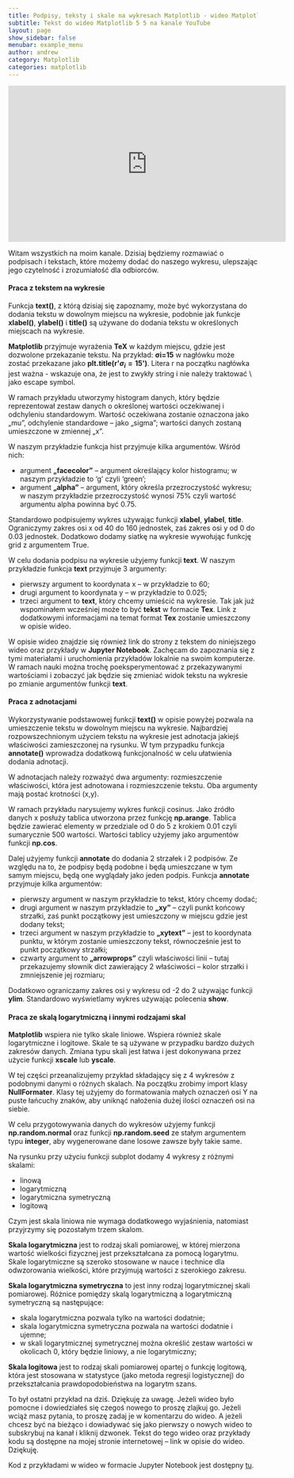 ```yaml
---
title: Podpisy, teksty i skale na wykresach Matplotlib - wideo Matplotlib 5 5
subtitle: Tekst do wideo Matplotlib 5 5 na kanale YouTube
layout: page
show_sidebar: false
menubar: example_menu
author: andrew
category: Matplotlib
categories: matplotlib
---
```


<center>
<iframe width="560" height="315" src="https://www.youtube.com/embed/dBeJJkGaO-8" frameborder="0" allow="accelerometer; autoplay; encrypted-media; gyroscope; picture-in-picture" allowfullscreen></iframe>
</center>

Witam wszystkich na moim kanale. Dzisiaj będziemy rozmawiać o podpisach i tekstach, które możemy dodać do naszego wykresu, ulepszając jego czytelność i zrozumiałość dla odbiorców.

#### **Praca z tekstem na wykresie**

Funkcja **text()**, z którą dzisiaj się zapoznamy, może być wykorzystana do dodania tekstu w dowolnym miejscu na wykresie, podobnie jak funkcje **xlabel()**, **ylabel()** i **title()** są używane do dodania tekstu w określonych miejscach na wykresie.

**Matplotlib** przyjmuje wyrażenia **TeX** w każdym miejscu, gdzie jest dozwolone przekazanie tekstu. Na przykład: **σi=15** w nagłówku może zostać przekazane jako **plt.title(r'$\sigma_i=15$')**. Litera r na początku nagłówka jest ważna - wskazuje ona, że jest to zwykły string i nie należy traktować \ jako escape symbol.

W ramach przykładu utworzymy histogram danych, który będzie reprezentował zestaw danych o określonej wartości oczekiwanej i odchyleniu standardowym. Wartość oczekiwana zostanie oznaczona jako „mu”, odchylenie standardowe – jako „sigma”; wartości danych zostaną umieszczone w zmiennej „x”.

W naszym przykładzie funkcja hist przyjmuje kilka argumentów. Wśród nich:
- argument **„facecolor”** – argument określający kolor histogramu; w naszym przykładzie to ‘g’ czyli ‘green’;
- argument **„alpha”** – argument, który określa przezroczystość wykresu; w naszym przykładzie przezroczystość wynosi 75% czyli wartość argumentu alpha powinna być 0.75.

Standardowo podpisujemy wykres używając funkcji **xlabel**, **ylabel**, **title**. Ograniczymy zakres osi x od 40 do 160 jednostek, zaś zakres osi y od 0 do 0.03 jednostek. Dodatkowo dodamy siatkę na wykresie wywołując funkcję grid z argumentem True.

W celu dodania podpisu na wykresie użyjemy funkcji **text**. W naszym przykładzie funkcja **text** przyjmuje 3 argumenty:
-	pierwszy argument to koordynata x – w przykładzie to 60;
-	drugi argument to koordynata y – w przykładzie to 0.025;
-	trzeci argument to **text**, który chcemy umieścić na wykresie. Tak jak już wspominałem wcześniej może to być **tekst** w formacie **Tex**. Link z dodatkowymi informacjami na temat format **Tex** zostanie umieszczony w opisie wideo.

W opisie wideo znajdzie się również link do strony z tekstem do niniejszego wideo oraz przykłady w **Jupyter Notebook**. Zachęcam do zapoznania się z tymi materiałami i uruchomienia przykładów lokalnie na swoim komputerze. W ramach nauki można trochę poeksperymentować z przekazywanymi wartościami i zobaczyć jak będzie się zmieniać widok tekstu na wykresie po zmianie argumentów funkcji **text**.

#### **Praca z adnotacjami**

Wykorzystywanie podstawowej funkcji **text()** w opisie powyżej pozwala na umieszczenie tekstu w dowolnym miejscu na wykresie. Najbardziej rozpowszechnionym użyciem tekstu na wykresie jest adnotacja jakiejś właściwości zamieszczonej na rysunku. W tym przypadku funkcja **annotate()** wprowadza dodatkową funkcjonalność w celu ułatwienia dodania adnotacji. 

W adnotacjach należy rozważyć dwa argumenty: rozmieszczenie właściwości, która jest adnotowana i rozmieszczenie tekstu. Oba argumenty mają postać krotności (x,y).

W ramach przykładu narysujemy wykres funkcji cosinus. Jako źródło danych x posłuży tablica utworzona przez funkcję **np.arange**. Tablica będzie zawierać elementy w przedziale od 0 do 5 z krokiem 0.01 czyli sumarycznie 500 wartości. Wartości tablicy użyjemy jako argumentów funkcji **np.cos**.

Dalej użyjemy funkcji **annotate** do dodania 2 strzałek i 2 podpisów. Ze względu na to, że podpisy będą podobne i będą umieszczane w tym samym miejscu, będą one wyglądały jako jeden podpis. Funkcja **annotate** przyjmuje kilka argumentów:
-	pierwszy argument w naszym przykładzie to tekst, który chcemy dodać;
-	drugi argument w naszym przykładzie to **„xy”** – czyli punkt końcowy strzałki, zaś punkt początkowy jest umieszczony w miejscu gdzie jest dodany tekst;
-	trzeci argument w naszym przykładzie to **„xytext”** – jest to koordynata punktu, w którym zostanie umieszczony tekst, równocześnie jest to punkt początkowy strzałki;
-	czwarty argument to **„arrowprops”** czyli właściwości linii – tutaj przekazujemy słownik dict zawierający 2 właściwości – kolor strzałki i zmniejszenie jej rozmiaru;

Dodatkowo ograniczamy zakres osi y wykresu od -2 do 2 używając funkcji **ylim**. Standardowo wyświetlamy wykres używając polecenia **show**.

#### **Praca ze skalą logarytmiczną i innymi rodzajami skal**

**Matplotlib** wspiera nie tylko skale liniowe. Wspiera również skale logarytmiczne i logitowe. Skale te są używane w przypadku bardzo dużych zakresów danych. Zmiana typu skali jest łatwa i jest dokonywana przez użycie funkcji **xscale** lub **yscale**.

W tej części przeanalizujemy przykład składający się z 4 wykresów z podobnymi danymi o różnych skalach. Na początku zrobimy import klasy **NullFormater**. Klasy tej użyjemy do formatowania małych oznaczeń osi Y na puste łańcuchy znaków,  aby uniknąć nałożenia dużej ilości oznaczeń osi na siebie.  

W celu przygotowywania danych do wykresów użyjemy funkcji **np.random.normal** oraz funkcji **np.random.seed** ze stałym argumentem typu **integer**, aby wygenerowane dane losowe zawsze były takie same.

Na rysunku przy użyciu funkcji subplot dodamy 4 wykresy z różnymi skalami:
-	linową
-	logarytmiczną
-	logarytmiczna symetryczną
-	logitową

Czym jest skala liniowa nie wymaga dodatkowego wyjaśnienia, natomiast przyjrzymy się pozostałym trzem skalom. 

**Skala logarytmiczna** jest to rodzaj skali pomiarowej, w której mierzona wartość wielkości fizycznej jest przekształcana za pomocą logarytmu. Skale logarytmiczne są szeroko stosowane w nauce i technice dla odwzorowania wielkości, które przyjmują wartości z szerokiego zakresu.

**Skala logarytmiczna symetryczna** to jest inny rodzaj  logarytmicznej skali pomiarowej. Różnice pomiędzy skalą logarytmiczną a logarytmiczną symetryczną są następujące:
-	skala logarytmiczna pozwala tylko na wartości dodatnie;
-	skala logarytmiczna symetryczna pozwala na wartości dodatnie i ujemne;
-	w skali logarytmicznej symetrycznej można określić zestaw wartości w okolicach 0, który będzie liniowy, a nie logarytmiczny;

**Skala logitowa** jest to rodzaj skali pomiarowej opartej o funkcję logitową, która jest stosowana w statystyce (jako metoda regresji logistycznej) do przekształcania prawdopodobieństwa na logarytm szans.

To był ostatni przykład na dziś. Dziękuję za uwagę. Jeżeli wideo było pomocne i dowiedziałeś się czegoś nowego to proszę zlajkuj go. Jeżeli wciąż masz pytania, to proszę zadaj je w komentarzu do wideo. A jeżeli chcesz być na bieżąco i dowiadywać się jako pierwszy o nowych wideo to subskrybuj na kanał i kliknij dzwonek. Tekst do tego wideo oraz przykłady kodu są dostępne na mojej stronie internetowej – link w opisie do wideo. Dziękuję.

Kod z przykładami w wideo w formacie Jupyter Notebook jest dostępny <a href="/assets/code/code_script_matplotlib_wideo_5.ipynb" download>tu</a>.